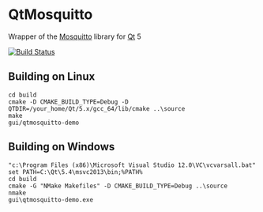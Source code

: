 # QtMosquitto
Wrapper of the [Mosquitto](http://mosquitto.org/) library for [Qt](http://www.qt.io/) 5

[![Build Status](https://travis-ci.org/skyhisi/qtmosquitto.svg?branch=master)](https://travis-ci.org/skyhisi/qtmosquitto)

## Building on Linux
    cd build
    cmake -D CMAKE_BUILD_TYPE=Debug -D QTDIR=/your_home/Qt/5.x/gcc_64/lib/cmake ..\source
    make
    gui/qtmosquitto-demo

## Building on Windows
	"c:\Program Files (x86)\Microsoft Visual Studio 12.0\VC\vcvarsall.bat"
	set PATH=C:\Qt\5.4\msvc2013\bin;%PATH%
    cd build
    cmake -G "NMake Makefiles" -D CMAKE_BUILD_TYPE=Debug ..\source
    nmake
    gui\qtmosquitto-demo.exe
